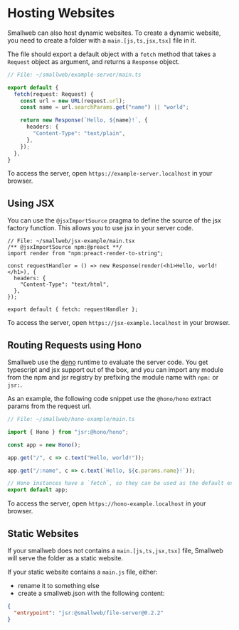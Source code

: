 # Hosting Websites

Smallweb can also host dynamic websites. To create a dynamic website, you need to create a folder with a `main.[js,ts,jsx,tsx]` file in it.

The file should export a default object with a `fetch` method that takes a `Request` object as argument, and returns a `Response` object.

```ts
// File: ~/smallweb/example-server/main.ts

export default {
  fetch(request: Request) {
    const url = new URL(request.url);
    const name = url.searchParams.get("name") || "world";

    return new Response(`Hello, ${name}!`, {
      headers: {
        "Content-Type": "text/plain",
      },
    });
  },
}
```

To access the server, open `https://example-server.localhost` in your browser.

## Using JSX

You can use the `@jsxImportSource` pragma to define the source of the jsx factory function. This allows you to use jsx in your server code.

```tsx
// File: ~/smallweb/jsx-example/main.tsx
/** @jsxImportSource npm:@preact **/
import render from "npm:preact-render-to-string";

const requestHandler = () => new Response(render(<h1>Hello, world!</h1>), {
  headers: {
    "Content-Type": "text/html",
  },
});

export default { fetch: requestHandler };
```

To access the server, open `https://jsx-example.localhost` in your browser.

## Routing Requests using Hono

Smallweb use the [deno](https://deno.com) runtime to evaluate the server code. You get typescript and jsx support out of the box, and you can import any module from the npm and jsr registry by prefixing the module name with `npm:` or `jsr:`.

As an example, the following code snippet use the `@hono/hono` extract params from the request url.

```jsx
// File: ~/smallweb/hono-example/main.ts

import { Hono } from "jsr:@hono/hono";

const app = new Hono();

app.get("/", c => c.text("Hello, world!"));

app.get("/:name", c => c.text(`Hello, ${c.params.name}!`));

// Hono instances have a `fetch`, so they can be used as the default export
export default app;
```

To access the server, open `https://hono-example.localhost` in your browser.

## Static Websites

If your smallweb does not contains a `main.[js,ts,jsx,tsx]` file, Smallweb will serve the folder as a static website.

If your static website contains a `main.js` file, either:

- rename it to something else
- create a smallweb.json with the following content:

```json
{
  "entrypoint": "jsr:@smallweb/file-server@0.2.2"
}
```
